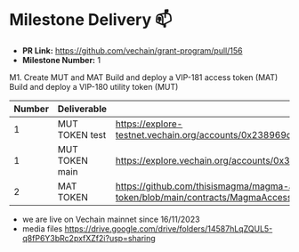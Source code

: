 # Milestone Delivery :mailbox:


* **PR Link:** https://github.com/vechain/grant-program/pull/156
* **Milestone Number:** 1

M1. Create MUT and MAT
Build and deploy a VIP-181 access token (MAT)
Build and deploy a VIP-180 utility token (MUT)


| Number | Deliverable | Link | Status |
| ------------- | ------------- | ------------- |------------- |
| 1| MUT TOKEN test | https://explore-testnet.vechain.org/accounts/0x238969dad3823a07b2072414c1be81b286b8a607/ | ✔️
| 1| MUT TOKEN main | https://explore.vechain.org/accounts/0x36470b7b7feE6e3FfC4fC54B9548E9f8C50C265b/ | ✔️
| 2| MAT TOKEN | https://github.com/thisismagma/magma-access-token/blob/main/contracts/MagmaAccessToken.sol  |✔️


* we are live on Vechain mainnet since 16/11/2023
* media files https://drive.google.com/drive/folders/14587hLqZQUL5-q8fP6Y3bRc2pxfXZf2i?usp=sharing
